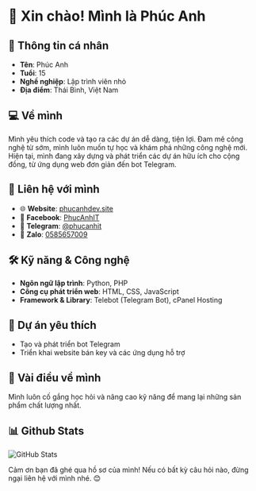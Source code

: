 # 👋 Xin chào! Mình là Phúc Anh

## 👤 Thông tin cá nhân
- **Tên**: Phúc Anh
- **Tuổi**: 15
- **Nghề nghiệp**: Lập trình viên nhỏ
- **Địa điểm**: Thái Bình, Việt Nam

## 💻 Về mình
Mình yêu thích code và tạo ra các dự án dễ dàng, tiện lợi. Đam mê công nghệ từ sớm, mình luôn muốn tự học và khám phá những công nghệ mới. Hiện tại, mình đang xây dựng và phát triển các dự án hữu ích cho cộng đồng, từ ứng dụng web đơn giản đến bot Telegram.

## 🔗 Liên hệ với mình
- 🌐 **Website**: [phucanhdev.site](https://phucanhdev.site)
- 📘 **Facebook**: [PhucAnhIT](https://www.facebook.com/PhucAnhIT)
- 📱 **Telegram**: [@phucanhit](https://t.me/phucanhit)
- 📱 **Zalo**: [0585657009](https://zalo.me/0585657009)

## 🛠️ Kỹ năng & Công nghệ
- **Ngôn ngữ lập trình**: Python, PHP
- **Công cụ phát triển web**: HTML, CSS, JavaScript
- **Framework & Library**: Telebot (Telegram Bot), cPanel Hosting

## 🚀 Dự án yêu thích
- Tạo và phát triển bot Telegram
- Triển khai website bán key và các ứng dụng hỗ trợ

## 🌱 Vài điều về mình
Mình luôn cố gắng học hỏi và nâng cao kỹ năng để mang lại những sản phẩm chất lượng nhất. 

## 📊 Github Stats
![GitHub Stats](https://github-readme-stats.vercel.app/api?username=PhucAnhIT&show_icons=true&hide_title=true&count_private=true&theme=radical)

Cảm ơn bạn đã ghé qua hồ sơ của mình! Nếu có bất kỳ câu hỏi nào, đừng ngại liên hệ với mình nhé. 😊

